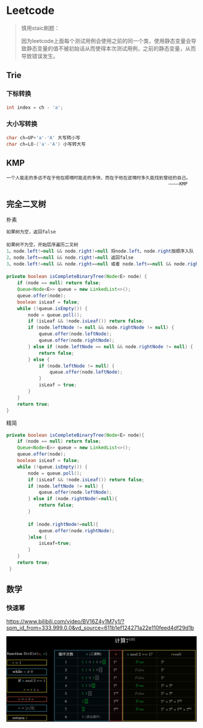 # Leetcode

> 慎用staic刷题：
>
> 因为leetcode上面每个测试用例会使用之前的同一个类，使用静态变量会导致静态变量的值不被初始话从而使得本次测试用例，之前的静态变量，从而导致错误发生。

## Trie

### 下标转换

```java
int index = ch - 'a';
```

### 大小写转换

```java
char ch=UP+'a'-'A' 大写转小写
char ch=LO-('a'-'A') 小写转大写
```

## KMP

```
一个人能走的多远不在于他在顺境时能走的多快，而在于他在逆境时多久能找到曾经的自己。
                                                            ————KMP
```

## 完全二叉树

朴素

```java
如果树为空，返回false

如果树不为空，开始层序遍历二叉树
1、node.left!=null && node.right!=null 将node.left、node.right按顺序入队
2、node.left==null && node.right!=null 返回false
3、node.left!=null && node.right==null 或者 node.left==null && node.right==null,如果node.left!=null 入队，那么后面遍历的节点都为叶子节点，才是完全二叉树，否则返回false

private boolean isCompleteBinaryTree(Node<E> node) {
    if (node == null) return false;
    Queue<Node<E>> queue = new LinkedList<>();
    queue.offer(node);
    boolean isLeaf = false;
    while (!queue.isEmpty()) {
        node = queue.poll();
        if (isLeaf && !node.isLeaf()) return false;
        if (node.leftNode != null && node.rightNode != null) {
            queue.offer(node.leftNode);
            queue.offer(node.rightNode);
        } else if (node.leftNode == null && node.rightNode != null) {
            return false;
        } else {
            if (node.leftNode != null) {
                queue.offer(node.leftNode);
            }
            isLeaf = true;
        }
    }
    return true;
}
```

精简

```java
private boolean isCompleteBinaryTree(Node<E> node){
    if (node == null) return false;
    Queue<Node<E>> queue = new LinkedList<>();
    queue.offer(node);
    boolean isLeaf = false;
    while (!queue.isEmpty()) {
        node = queue.poll();
        if (isLeaf && !node.isLeaf()) return false;
        if (node.leftNode != null) {
            queue.offer(node.leftNode);
        } else if (node.rightNode!=null){
            return false;
        }

        if (node.rightNode!=null){
            queue.offer(node.rightNode);
        }else {
            isLeaf=true;
        }
    }
    return true;
 }
```

## 数学

### 快速幂

https://www.bilibili.com/video/BV16Z4y1M7y1/?spm_id_from=333.999.0.0&vd_source=611b1ef124271a22e110feed4df29d1b

![image-20240320232704938](images/binexp.png)
